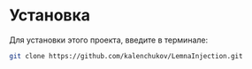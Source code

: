 # Установка

Для установки этого проекта, введите в терминале:

```bash
git clone https://github.com/kalenchukov/LemnaInjection.git
```
